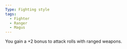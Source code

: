 ```yaml
---
Type: Fighting style
tags:
  - Fighter
  - Ranger
  - Magus
---
```

You gain a +2 bonus to attack rolls with ranged weapons.